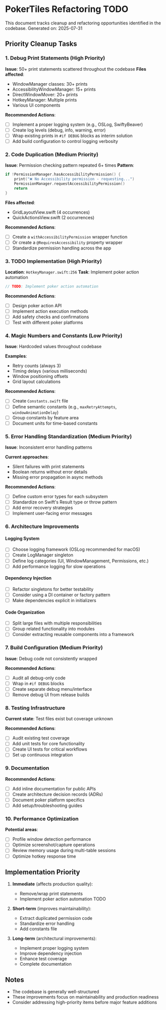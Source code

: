 # PokerTiles Refactoring TODO

This document tracks cleanup and refactoring opportunities identified in the codebase.
Generated on: 2025-07-31

## Priority Cleanup Tasks

### 1. Debug Print Statements (High Priority)
**Issue**: 50+ print statements scattered throughout the codebase
**Files affected**:
- WindowManager classes: 30+ prints
- AccessibilityWindowManager: 15+ prints  
- DirectWindowMover: 20+ prints
- HotkeyManager: Multiple prints
- Various UI components

**Recommended Actions**:
- [ ] Implement a proper logging system (e.g., OSLog, SwiftyBeaver)
- [ ] Create log levels (debug, info, warning, error)
- [ ] Wrap existing prints in `#if DEBUG` blocks as interim solution
- [ ] Add build configuration to control logging verbosity

### 2. Code Duplication (Medium Priority)
**Issue**: Permission checking pattern repeated 6+ times
**Pattern**:
```swift
if !PermissionManager.hasAccessibilityPermission() {
    print("❌ No Accessibility permission - requesting...")
    PermissionManager.requestAccessibilityPermission()
    return
}
```

**Files affected**:
- GridLayoutView.swift (4 occurrences)
- QuickActionsView.swift (2 occurrences)

**Recommended Actions**:
- [ ] Create a `withAccessibilityPermission` wrapper function
- [ ] Or create a `@RequiresAccessibility` property wrapper
- [ ] Standardize permission handling across the app

### 3. TODO Implementation (High Priority)
**Location**: `HotkeyManager.swift:256`
**Task**: Implement poker action automation
```swift
// TODO: Implement poker action automation
```

**Recommended Actions**:
- [ ] Design poker action API
- [ ] Implement action execution methods
- [ ] Add safety checks and confirmations
- [ ] Test with different poker platforms

### 4. Magic Numbers and Constants (Low Priority)
**Issue**: Hardcoded values throughout codebase

**Examples**:
- Retry counts (always 3)
- Timing delays (various milliseconds)
- Window positioning offsets
- Grid layout calculations

**Recommended Actions**:
- [ ] Create `Constants.swift` file
- [ ] Define semantic constants (e.g., `maxRetryAttempts`, `windowAnimationDelay`)
- [ ] Group constants by feature area
- [ ] Document units for time-based constants

### 5. Error Handling Standardization (Medium Priority)
**Issue**: Inconsistent error handling patterns

**Current approaches**:
- Silent failures with print statements
- Boolean returns without error details
- Missing error propagation in async methods

**Recommended Actions**:
- [ ] Define custom error types for each subsystem
- [ ] Standardize on Swift's Result type or throw pattern
- [ ] Add error recovery strategies
- [ ] Implement user-facing error messages

### 6. Architecture Improvements

#### Logging System
- [ ] Choose logging framework (OSLog recommended for macOS)
- [ ] Create LogManager singleton
- [ ] Define log categories (UI, WindowManagement, Permissions, etc.)
- [ ] Add performance logging for slow operations

#### Dependency Injection
- [ ] Refactor singletons for better testability
- [ ] Consider using a DI container or factory pattern
- [ ] Make dependencies explicit in initializers

#### Code Organization
- [ ] Split large files with multiple responsibilities
- [ ] Group related functionality into modules
- [ ] Consider extracting reusable components into a framework

### 7. Build Configuration (Medium Priority)
**Issue**: Debug code not consistently wrapped

**Recommended Actions**:
- [ ] Audit all debug-only code
- [ ] Wrap in `#if DEBUG` blocks
- [ ] Create separate debug menu/interface
- [ ] Remove debug UI from release builds

### 8. Testing Infrastructure
**Current state**: Test files exist but coverage unknown

**Recommended Actions**:
- [ ] Audit existing test coverage
- [ ] Add unit tests for core functionality
- [ ] Create UI tests for critical workflows
- [ ] Set up continuous integration

### 9. Documentation
**Recommended Actions**:
- [ ] Add inline documentation for public APIs
- [ ] Create architecture decision records (ADRs)
- [ ] Document poker platform specifics
- [ ] Add setup/troubleshooting guides

### 10. Performance Optimization
**Potential areas**:
- [ ] Profile window detection performance
- [ ] Optimize screenshot/capture operations
- [ ] Review memory usage during multi-table sessions
- [ ] Optimize hotkey response time

## Implementation Priority

1. **Immediate** (affects production quality):
   - Remove/wrap print statements
   - Implement poker action automation TODO

2. **Short-term** (improves maintainability):
   - Extract duplicated permission code
   - Standardize error handling
   - Add constants file

3. **Long-term** (architectural improvements):
   - Implement proper logging system
   - Improve dependency injection
   - Enhance test coverage
   - Complete documentation

## Notes
- The codebase is generally well-structured
- These improvements focus on maintainability and production readiness
- Consider addressing high-priority items before major feature additions